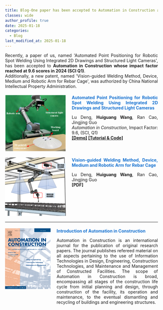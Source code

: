 ```yaml
---
title: Blog-One paper has been accepted to Automation in Construction and a patent is authorized
classes: wide
author_profile: true
date: 2025-01-18
categories: 
  - Blog
last_modified_at: 2025-01-18
---
```


<div style="text-align: justify;">
  <p>Recently, a paper of us, named 'Automated Point Positioning for Robotic Spot Welding Using Integrated 2D Drawings and Structured Light Cameras', has been accepted to <strong>Automation in Construction whose impact factor reached at 9.6 scores in 2024 (SCI Q1)</strong>.<br>
  Additionally, a new patent, named 'Vision-guided Welding Method, Device, Medium and Robotic Arm for Rebar Cage', was authorized by China National Intellectual Property Administration.
  </p>
</div>


<div style="display: flex; align-items: flex-start; margin-top: 20px; margin-bottom: 20px;">
  <img src="/web_resources/publication/picture/第二篇文章.png" style="flex-shrink: 0; width: 200px; margin-right: 20px;"/>
  <div style="text-align: justify;">
    <span style="color:#1772d0; display: block; margin-bottom: 10px;">
      <b>Automated Point Positioning for Robotic Spot Welding Using Integrated 2D Drawings and Structured Light Cameras</b>
    </span>
    <p>
      Lu Deng, <strong>Huiguang Wang</strong>, Ran Cao, Jingjing Guo<br>
      <i>Automation in Construction</i>, Impact Factor: 9.6, (SCI, Q1)
      <br/>        
      <a href="https://youtu.be/-3JwZIYJyXY?si=GirI83uAahH1MXck"><b>[Demo]</b></a>
      <a href="https://huiguangwang.top/tutorial/FPM-Tutorial/"><b>[Tutorial & Code]</b></a>
    </p>
  </div>
</div>

<div style="display: flex; align-items: flex-start; margin-top: 20px; margin-bottom: 20px;">
  <img src="/web_resources/publication/picture/钢筋笼焊接专利.png" style="flex-shrink: 0; width: 200px; margin-right: 20px;"/>
  <div style="text-align: justify;">
    <span style="color:#1772d0; display: block; margin-bottom: 10px;">
      <b>Vision-guided Welding Method, Device, Medium and Robotic Arm for Rebar Cage</b>
    </span>
    <p>Lu Deng, <strong>Huiguang Wang</strong>, Ran Cao, Jingjing Guo
    <br>
      <b>[PDF]</b>
    </p>
  </div>
</div>

<hr>
<div style="display: flex; align-items: flex-start; margin-top: 20px; margin-bottom: 20px;">
  <img src="/web_resources\post\AIC.jpg" style="flex-shrink: 0; width: 150px; margin-right: 20px;"/>
  <div style="text-align: justify;">
    <span style="color:#1772d0; display: block; margin-bottom: 10px;">
      <b>Introduction of Automation in Construction</b>
    </span>
    <p>
      Automation in Construction is an international journal for the publication of original research papers. The journal publishes refereed material on all aspects pertaining to the use of Information Technologies in Design, Engineering, Construction Technologies, and Maintenance and Management of Constructed Facilities. The scope of Automation in Construction is broad, encompassing all stages of the construction life cycle from initial planning and design, through construction of the facility, its operation and maintenance, to the eventual dismantling and recycling of buildings and engineering structures.
    </p>
  </div>
</div>
